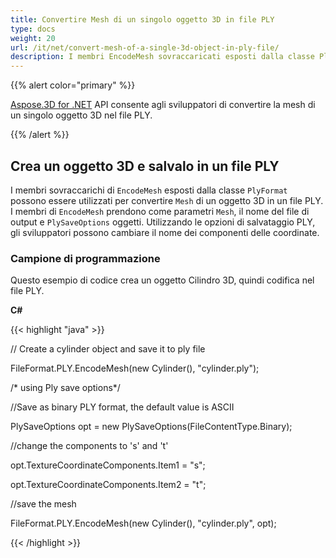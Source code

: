 ```yaml
---
title: Convertire Mesh di un singolo oggetto 3D in file PLY
type: docs
weight: 20
url: /it/net/convert-mesh-of-a-single-3d-object-in-ply-file/
description: I membri EncodeMesh sovraccaricati esposti dalla classe PlyFormat possono essere utilizzati per convertire la mesh di un oggetto 3D in file PLY. I membri EncodeMesh prendono il nome mesh, il nome del file di output e gli oggetti PlySaveOptions come parametri. Utilizzando le opzioni di salvataggio PLY, gli sviluppatori possono modificare il nome dei componenti delle coordinate.
---
```

{{% alert color="primary" %}}

[Aspose.3D for .NET](https://products.aspose.com/3d/net/) API consente agli sviluppatori di convertire la mesh di un singolo oggetto 3D nel file PLY.

{{% /alert %}}
##  **Crea un oggetto 3D e salvalo in un file PLY**
I membri sovraccarichi di `EncodeMesh` esposti dalla classe `PlyFormat` possono essere utilizzati per convertire `Mesh` di un oggetto 3D in un file PLY. I membri di `EncodeMesh` prendono come parametri `Mesh`, il nome del file di output e `PlySaveOptions` oggetti. Utilizzando le opzioni di salvataggio PLY, gli sviluppatori possono cambiare il nome dei componenti delle coordinate.
###  **Campione di programmazione**
Questo esempio di codice crea un oggetto Cilindro 3D, quindi codifica nel file PLY.

**C#**

{{< highlight "java" >}}

 // Create a cylinder object and save it to ply file

FileFormat.PLY.EncodeMesh(new Cylinder(), "cylinder.ply");

/* using Ply save options*/

//Save as binary PLY format, the default value is ASCII

PlySaveOptions opt = new PlySaveOptions(FileContentType.Binary);

//change the components to 's' and 't'

opt.TextureCoordinateComponents.Item1 = "s";

opt.TextureCoordinateComponents.Item2 = "t";

//save the mesh

FileFormat.PLY.EncodeMesh(new Cylinder(), "cylinder.ply", opt);

{{< /highlight >}}

